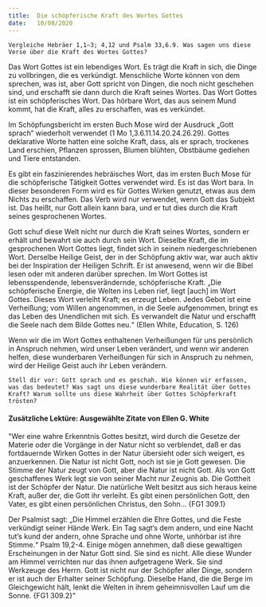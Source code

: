 ```yaml
---
title:  Die schöpferische Kraft des Wortes Gottes
date:   10/08/2020
---
```


`Vergleiche Hebräer 1,1–3; 4,12 und Psalm 33,6.9. Was sagen uns diese Verse über die Kraft des Wortes Gottes?`

Das Wort Gottes ist ein lebendiges Wort. Es trägt die Kraft in sich, die Dinge zu vollbringen, die es verkündigt. Menschliche Worte können von dem sprechen, was ist, aber Gott spricht von Dingen, die noch nicht geschehen sind, und erschafft sie dann durch die Kraft seines Wortes. Das Wort Gottes ist ein schöpferisches Wort. Das hörbare Wort, das aus seinem Mund kommt, hat die Kraft, alles zu erschaffen, was es verkündet.

Im Schöpfungsbericht im ersten Buch Mose wird der Ausdruck „Gott sprach“ wiederholt verwendet (1 Mo 1,3.6.11.14.20.24.26.29). Gottes deklarative Worte hatten eine solche Kraft, dass, als er sprach, trockenes Land erschien, Pflanzen sprossen, Blumen blühten, Obstbäume gediehen und Tiere entstanden.

Es gibt ein faszinierendes hebräisches Wort, das im ersten Buch Mose für die schöpferische Tätigkeit Gottes verwendet wird. Es ist das Wort bara. In dieser besonderen Form wird es für Gottes Wirken genutzt, etwas aus dem Nichts zu erschaffen. Das Verb wird nur verwendet, wenn Gott das Subjekt ist. Das heißt, nur Gott allein kann bara, und er tut dies durch die Kraft seines gesprochenen Wortes.

Gott schuf diese Welt nicht nur durch die Kraft seines Wortes, sondern er erhält und bewahrt sie auch durch sein Wort. Dieselbe Kraft, die im gesprochenen Wort Gottes liegt, findet sich in seinem niedergeschriebenen Wort. Derselbe Heilige Geist, der in der Schöpfung aktiv war, war auch aktiv bei der Inspiration der Heiligen Schrift. Er ist anwesend, wenn wir die Bibel lesen oder mit anderen darüber sprechen. Im Wort Gottes ist lebensspendende, lebensverändernde, schöpferische Kraft. „Die schöpferische Energie, die Welten ins Leben rief, liegt [auch] im Wort Gottes. Dieses Wort verleiht Kraft; es erzeugt Leben. Jedes Gebot ist eine Verheißung; vom Willen angenommen, in die Seele aufgenommen, bringt es das Leben des Unendlichen mit sich. Es verwandelt die Natur und erschafft die Seele nach dem Bilde Gottes neu.“ (Ellen White, Education, S. 126)

Wenn wir die im Wort Gottes enthaltenen Verheißungen für uns persönlich in Anspruch nehmen, wird unser Leben verändert, und wenn wir anderen helfen, diese wunderbaren Verheißungen für sich in Anspruch zu nehmen, wird der Heilige Geist auch ihr Leben verändern.

`Stell dir vor: Gott sprach und es geschah. Wie können wir erfassen, was das bedeutet? Was sagt uns diese wunderbare Realität über Gottes Kraft? Warum sollte uns diese Wahrheit über Gottes Schöpferkraft trösten?`

#### Zusätzliche Lektüre: Ausgewählte Zitate von Ellen G. White

"Wer eine wahre Erkenntnis Gottes besitzt, wird durch die Gesetze der Materie oder die Vorgänge in der Natur nicht so verblendet, daß er das fortdauernde Wirken Gottes in der Natur übersieht oder sich weigert, es anzuerkennen. Die Natur ist nicht Gott, noch ist sie je Gott gewesen. Die Stimme der Natur zeugt von Gott, aber die Natur ist nicht Gott. Als von Gott geschaffenes Werk legt sie von seiner Macht nur Zeugnis ab. Die Gottheit ist der Schöpfer der Natur. Die natürliche Welt besitzt aus sich heraus keine Kraft, außer der, die Gott ihr verleiht. Es gibt einen persönlichen Gott, den Vater, es gibt einen persönlichen Christus, den Sohn...  {FG1 309.1}

Der Psalmist sagt: „Die Himmel erzählen die Ehre Gottes, und die Feste verkündigt seiner Hände Werk. Ein Tag sagt‘s dem andern, und eine Nacht tut‘s kund der andern, ohne Sprache und ohne Worte, unhörbar ist ihre Stimme.“ Psalm 19,2-4. Einige mögen annehmen, daß diese gewaltigen Erscheinungen in der Natur Gott sind. Sie sind es nicht. Alle diese Wunder am Himmel verrichten nur das ihnen aufgetragene Werk. Sie sind Werkzeuge des Herrn. Gott ist nicht nur der Schöpfer aller Dinge, sondern er ist auch der Erhalter seiner Schöpfung. Dieselbe Hand, die die Berge im Gleichgewicht hält, lenkt die Welten in ihrem geheimnisvollen Lauf um die Sonne. {FG1 309.2}"